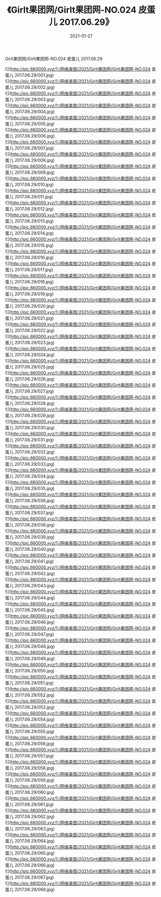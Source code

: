 ﻿---
layout: post
title:  《Girlt果团网/Girlt果团网-NO.024 皮蛋儿 2017.06.29》
date:   2021-01-27
img: http://pic.660000.xyz/1:/网络美图/2021/Girlt果团网/Girlt果团网-NO.024 皮蛋儿 2017.06.29/000.jpg
categories: [美女, 清纯, 唯美]
---

Girlt果团网/Girlt果团网-NO.024 皮蛋儿 2017.06.29

 ![](http://pic.660000.xyz/1:/网络美图/2021/Girlt果团网/Girlt果团网-NO.024 皮蛋儿 2017.06.29/001.jpg) <br>![](http://pic.660000.xyz/1:/网络美图/2021/Girlt果团网/Girlt果团网-NO.024 皮蛋儿 2017.06.29/002.jpg) <br>![](http://pic.660000.xyz/1:/网络美图/2021/Girlt果团网/Girlt果团网-NO.024 皮蛋儿 2017.06.29/003.jpg) <br>![](http://pic.660000.xyz/1:/网络美图/2021/Girlt果团网/Girlt果团网-NO.024 皮蛋儿 2017.06.29/004.jpg) <br>![](http://pic.660000.xyz/1:/网络美图/2021/Girlt果团网/Girlt果团网-NO.024 皮蛋儿 2017.06.29/005.jpg) <br>![](http://pic.660000.xyz/1:/网络美图/2021/Girlt果团网/Girlt果团网-NO.024 皮蛋儿 2017.06.29/006.jpg) <br>![](http://pic.660000.xyz/1:/网络美图/2021/Girlt果团网/Girlt果团网-NO.024 皮蛋儿 2017.06.29/007.jpg) <br>![](http://pic.660000.xyz/1:/网络美图/2021/Girlt果团网/Girlt果团网-NO.024 皮蛋儿 2017.06.29/008.jpg) <br>![](http://pic.660000.xyz/1:/网络美图/2021/Girlt果团网/Girlt果团网-NO.024 皮蛋儿 2017.06.29/009.jpg) <br>![](http://pic.660000.xyz/1:/网络美图/2021/Girlt果团网/Girlt果团网-NO.024 皮蛋儿 2017.06.29/010.jpg) <br>![](http://pic.660000.xyz/1:/网络美图/2021/Girlt果团网/Girlt果团网-NO.024 皮蛋儿 2017.06.29/011.jpg) <br>![](http://pic.660000.xyz/1:/网络美图/2021/Girlt果团网/Girlt果团网-NO.024 皮蛋儿 2017.06.29/012.jpg) <br>![](http://pic.660000.xyz/1:/网络美图/2021/Girlt果团网/Girlt果团网-NO.024 皮蛋儿 2017.06.29/013.jpg) <br>![](http://pic.660000.xyz/1:/网络美图/2021/Girlt果团网/Girlt果团网-NO.024 皮蛋儿 2017.06.29/014.jpg) <br>![](http://pic.660000.xyz/1:/网络美图/2021/Girlt果团网/Girlt果团网-NO.024 皮蛋儿 2017.06.29/015.jpg) <br>![](http://pic.660000.xyz/1:/网络美图/2021/Girlt果团网/Girlt果团网-NO.024 皮蛋儿 2017.06.29/016.jpg) <br>![](http://pic.660000.xyz/1:/网络美图/2021/Girlt果团网/Girlt果团网-NO.024 皮蛋儿 2017.06.29/017.jpg) <br>![](http://pic.660000.xyz/1:/网络美图/2021/Girlt果团网/Girlt果团网-NO.024 皮蛋儿 2017.06.29/018.jpg) <br>![](http://pic.660000.xyz/1:/网络美图/2021/Girlt果团网/Girlt果团网-NO.024 皮蛋儿 2017.06.29/019.jpg) <br>![](http://pic.660000.xyz/1:/网络美图/2021/Girlt果团网/Girlt果团网-NO.024 皮蛋儿 2017.06.29/020.jpg) <br>![](http://pic.660000.xyz/1:/网络美图/2021/Girlt果团网/Girlt果团网-NO.024 皮蛋儿 2017.06.29/021.jpg) <br>![](http://pic.660000.xyz/1:/网络美图/2021/Girlt果团网/Girlt果团网-NO.024 皮蛋儿 2017.06.29/022.jpg) <br>![](http://pic.660000.xyz/1:/网络美图/2021/Girlt果团网/Girlt果团网-NO.024 皮蛋儿 2017.06.29/023.jpg) <br>![](http://pic.660000.xyz/1:/网络美图/2021/Girlt果团网/Girlt果团网-NO.024 皮蛋儿 2017.06.29/024.jpg) <br>![](http://pic.660000.xyz/1:/网络美图/2021/Girlt果团网/Girlt果团网-NO.024 皮蛋儿 2017.06.29/025.jpg) <br>![](http://pic.660000.xyz/1:/网络美图/2021/Girlt果团网/Girlt果团网-NO.024 皮蛋儿 2017.06.29/026.jpg) <br>![](http://pic.660000.xyz/1:/网络美图/2021/Girlt果团网/Girlt果团网-NO.024 皮蛋儿 2017.06.29/027.jpg) <br>![](http://pic.660000.xyz/1:/网络美图/2021/Girlt果团网/Girlt果团网-NO.024 皮蛋儿 2017.06.29/028.jpg) <br>![](http://pic.660000.xyz/1:/网络美图/2021/Girlt果团网/Girlt果团网-NO.024 皮蛋儿 2017.06.29/029.jpg) <br>![](http://pic.660000.xyz/1:/网络美图/2021/Girlt果团网/Girlt果团网-NO.024 皮蛋儿 2017.06.29/030.jpg) <br>![](http://pic.660000.xyz/1:/网络美图/2021/Girlt果团网/Girlt果团网-NO.024 皮蛋儿 2017.06.29/031.jpg) <br>![](http://pic.660000.xyz/1:/网络美图/2021/Girlt果团网/Girlt果团网-NO.024 皮蛋儿 2017.06.29/032.jpg) <br>![](http://pic.660000.xyz/1:/网络美图/2021/Girlt果团网/Girlt果团网-NO.024 皮蛋儿 2017.06.29/033.jpg) <br>![](http://pic.660000.xyz/1:/网络美图/2021/Girlt果团网/Girlt果团网-NO.024 皮蛋儿 2017.06.29/034.jpg) <br>![](http://pic.660000.xyz/1:/网络美图/2021/Girlt果团网/Girlt果团网-NO.024 皮蛋儿 2017.06.29/035.jpg) <br>![](http://pic.660000.xyz/1:/网络美图/2021/Girlt果团网/Girlt果团网-NO.024 皮蛋儿 2017.06.29/036.jpg) <br>![](http://pic.660000.xyz/1:/网络美图/2021/Girlt果团网/Girlt果团网-NO.024 皮蛋儿 2017.06.29/037.jpg) <br>![](http://pic.660000.xyz/1:/网络美图/2021/Girlt果团网/Girlt果团网-NO.024 皮蛋儿 2017.06.29/038.jpg) <br>![](http://pic.660000.xyz/1:/网络美图/2021/Girlt果团网/Girlt果团网-NO.024 皮蛋儿 2017.06.29/039.jpg) <br>![](http://pic.660000.xyz/1:/网络美图/2021/Girlt果团网/Girlt果团网-NO.024 皮蛋儿 2017.06.29/040.jpg) <br>![](http://pic.660000.xyz/1:/网络美图/2021/Girlt果团网/Girlt果团网-NO.024 皮蛋儿 2017.06.29/041.jpg) <br>![](http://pic.660000.xyz/1:/网络美图/2021/Girlt果团网/Girlt果团网-NO.024 皮蛋儿 2017.06.29/042.jpg) <br>![](http://pic.660000.xyz/1:/网络美图/2021/Girlt果团网/Girlt果团网-NO.024 皮蛋儿 2017.06.29/043.jpg) <br>![](http://pic.660000.xyz/1:/网络美图/2021/Girlt果团网/Girlt果团网-NO.024 皮蛋儿 2017.06.29/044.jpg) <br>![](http://pic.660000.xyz/1:/网络美图/2021/Girlt果团网/Girlt果团网-NO.024 皮蛋儿 2017.06.29/045.jpg) <br>![](http://pic.660000.xyz/1:/网络美图/2021/Girlt果团网/Girlt果团网-NO.024 皮蛋儿 2017.06.29/046.jpg) <br>![](http://pic.660000.xyz/1:/网络美图/2021/Girlt果团网/Girlt果团网-NO.024 皮蛋儿 2017.06.29/047.jpg) <br>![](http://pic.660000.xyz/1:/网络美图/2021/Girlt果团网/Girlt果团网-NO.024 皮蛋儿 2017.06.29/048.jpg) <br>![](http://pic.660000.xyz/1:/网络美图/2021/Girlt果团网/Girlt果团网-NO.024 皮蛋儿 2017.06.29/049.jpg) <br>![](http://pic.660000.xyz/1:/网络美图/2021/Girlt果团网/Girlt果团网-NO.024 皮蛋儿 2017.06.29/050.jpg) <br>![](http://pic.660000.xyz/1:/网络美图/2021/Girlt果团网/Girlt果团网-NO.024 皮蛋儿 2017.06.29/051.jpg) <br>![](http://pic.660000.xyz/1:/网络美图/2021/Girlt果团网/Girlt果团网-NO.024 皮蛋儿 2017.06.29/052.jpg) <br>![](http://pic.660000.xyz/1:/网络美图/2021/Girlt果团网/Girlt果团网-NO.024 皮蛋儿 2017.06.29/053.jpg) <br>![](http://pic.660000.xyz/1:/网络美图/2021/Girlt果团网/Girlt果团网-NO.024 皮蛋儿 2017.06.29/054.jpg) <br>![](http://pic.660000.xyz/1:/网络美图/2021/Girlt果团网/Girlt果团网-NO.024 皮蛋儿 2017.06.29/055.jpg) <br>![](http://pic.660000.xyz/1:/网络美图/2021/Girlt果团网/Girlt果团网-NO.024 皮蛋儿 2017.06.29/056.jpg) <br>![](http://pic.660000.xyz/1:/网络美图/2021/Girlt果团网/Girlt果团网-NO.024 皮蛋儿 2017.06.29/057.jpg) <br>![](http://pic.660000.xyz/1:/网络美图/2021/Girlt果团网/Girlt果团网-NO.024 皮蛋儿 2017.06.29/058.jpg) <br>![](http://pic.660000.xyz/1:/网络美图/2021/Girlt果团网/Girlt果团网-NO.024 皮蛋儿 2017.06.29/059.jpg) <br>![](http://pic.660000.xyz/1:/网络美图/2021/Girlt果团网/Girlt果团网-NO.024 皮蛋儿 2017.06.29/060.jpg) <br>![](http://pic.660000.xyz/1:/网络美图/2021/Girlt果团网/Girlt果团网-NO.024 皮蛋儿 2017.06.29/061.jpg) <br>![](http://pic.660000.xyz/1:/网络美图/2021/Girlt果团网/Girlt果团网-NO.024 皮蛋儿 2017.06.29/062.jpg) <br>![](http://pic.660000.xyz/1:/网络美图/2021/Girlt果团网/Girlt果团网-NO.024 皮蛋儿 2017.06.29/063.jpg) <br>![](http://pic.660000.xyz/1:/网络美图/2021/Girlt果团网/Girlt果团网-NO.024 皮蛋儿 2017.06.29/064.jpg) <br>![](http://pic.660000.xyz/1:/网络美图/2021/Girlt果团网/Girlt果团网-NO.024 皮蛋儿 2017.06.29/065.jpg) <br>![](http://pic.660000.xyz/1:/网络美图/2021/Girlt果团网/Girlt果团网-NO.024 皮蛋儿 2017.06.29/066.jpg) <br>![](http://pic.660000.xyz/1:/网络美图/2021/Girlt果团网/Girlt果团网-NO.024 皮蛋儿 2017.06.29/067.jpg) <br>![](http://pic.660000.xyz/1:/网络美图/2021/Girlt果团网/Girlt果团网-NO.024 皮蛋儿 2017.06.29/068.jpg) <br>